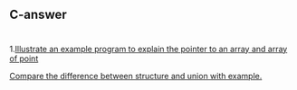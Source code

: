 ## C-answer

#
1.[Illustrate an example program to explain the pointer to an array and array of point](https://github.com/BalaPriyanB/C-answer/blob/main/Illustrate%20an%20example%20program%20to%20explain%20the%20pointer%20to%20an%20array%20and%20array%20of%20%20pointer.md)

[Compare the difference between structure and union with example.](https://github.com/BalaPriyan/C-Answer/blob/main/Compare%20the%20difference%20between%20structure%20and%20union%20with%20example.md)
